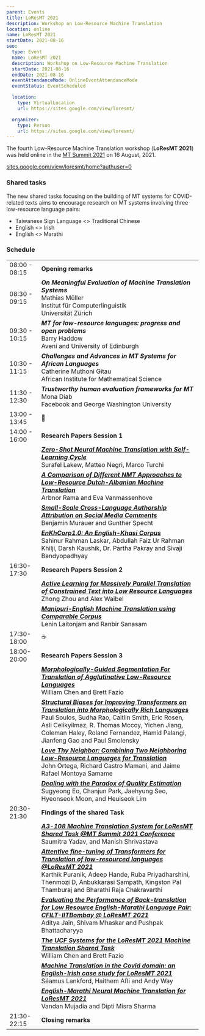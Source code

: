 ```yaml
---
parent: Events
title: LoResMT 2021
description: Workshop on Low-Resource Machine Translation
location: online
name: LoResMT 2021
startDate: 2021-08-16
seo:
  type: Event
  name: LoResMT 2021
  description: Workshop on Low-Resource Machine Translation
  startDate: 2021-08-16
  endDate: 2021-08-16
  eventAttendanceMode: OnlineEventAttendanceMode
  eventStatus: EventScheduled

  location:
    type: VirtualLocation
    url: https://sites.google.com/view/loresmt/

  organizer:
    type: Person
    url: https://sites.google.com/view/loresmt/
---
```


The fourth Low-Resource Machine Translation workshop (**LoResMT 2021**) was held online in the [MT Summit 2021](/mtsummit2021) on 16 August, 2021.

[sites.google.com/view/loresmt/home?authuser=0](https://sites.google.com/view/loresmt/home?authuser=0)

### Shared tasks

The new shared tasks focusing on the building of MT systems for COVID-related texts aims to encourage research on MT systems involving three low-resource language pairs:

- Taiwanese Sign Language <> Traditional Chinese
- English <> Irish
- English <> Marathi

### Schedule

|    |    |
| -- | -- |
| 08:00 - 08:15 | **Opening remarks** |
| 08:30 - 09:15 | ***On Meaningful Evaluation of Machine Translation Systems*** <br>Mathias Müller <br>Institut für Computerlinguistik <br>Universität Zürich |
| 09:30 - 10:15 | ***MT for low-resource languages: progress and open problems*** <br>Barry Haddow <br>Aveni and University of Edinburgh |
| 10:30 - 11:15 | ***Challenges and Advances in MT Systems for African Languages*** <br>Catherine Muthoni Gitau <br>African Institute for Mathematical Science |
| 11:30 - 12:30 | ***Trustworthy human evaluation frameworks for MT*** <br>Mona Diab <br>Facebook and George Washington University |
| 13:00 - 13:45 | 🍴 |
| 14:00 - 16:00 | **Research Papers Session 1** |
|    | [***Zero-Shot Neural Machine Translation with Self-Learning Cycle***](https://aclanthology.org/2021.mtsummit-loresmt.10.pdf) <br>Surafel Lakew, Matteo Negri, Marco Turchi |
|    | [***A Comparison of Different NMT Approaches to Low-Resource Dutch-Albanian Machine Translation***](https://aclanthology.org/2021.mtsummit-loresmt.7.pdf) <br>Arbnor Rama and Eva Vanmassenhove |
|    | [***Small-Scale Cross-Language Authorship Attribution on Social Media Comments***](https://aclanthology.org/2021.mtsummit-loresmt.2.pdf) <br>Benjamin Murauer and Gunther Specht |
|    | [***EnKhCorp1.0: An English-Khasi Corpus***](https://aclanthology.org/2021.mtsummit-loresmt.9.pdf) <br>Sahinur Rahman Laskar, Abdullah Faiz Ur Rahman Khilji, Darsh Kaushik, Dr. Partha Pakray and Sivaji Bandyopadhyay |
| 16:30-17:30 | **Research Papers Session 2** |
|    | [***Active Learning for Massively Parallel Translation of Constrained Text into Low Resource Languages***](https://arxiv.org/pdf/2108.07127.pdf) <br>Zhong Zhou and Alex Waibel |
|    | [***Manipuri-English Machine Translation using Comparable Corpus***](https://aclanthology.org/2021.mtsummit-loresmt.8.pdf) <br>Lenin Laitonjam and Ranbir Sanasam |
| 17:30-18:00 | ☕️ |
| 18:00-20:00 | **Research Papers Session 3** |
|    | [***Morphologically-Guided Segmentation For Translation of Agglutinative Low-Resource Languages***](https://aclanthology.org/2021.mtsummit-loresmt.3.pdf) <br>William Chen and Brett Fazio |
|    | [***Structural Biases for Improving Transformers on Translation into Morphologically Rich Languages***](https://aclanthology.org/2021.mtsummit-loresmt.6.pdf) <br>Paul Soulos, Sudha Rao, Caitlin Smith, Eric Rosen, Asli Celikyilmaz, R. Thomas Mccoy, Yichen Jiang, Coleman Haley, Roland Fernandez, Hamid Palangi, Jianfeng Gao and Paul Smolensky |
|    | [***Love Thy Neighbor: Combining Two Neighboring Low-Resource Languages for Translation***](https://aclanthology.org/2021.mtsummit-loresmt.5.pdf) <br>John Ortega, Richard Castro Mamani, and Jaime Rafael Montoya Samame |
|    | [***Dealing with the Paradox of Quality Estimation***](https://aclanthology.org/2021.mtsummit-loresmt.1.pdf) <br>Sugyeong Eo, Chanjun Park, Jaehyung Seo, Hyeonseok Moon, and Heuiseok Lim |
| 20:30-21:30 | **Findings of the shared Task** |
|    | [***A3-108 Machine Translation System for LoResMT Shared Task @MT Summit 2021 Conference***](https://aclanthology.org/2021.mtsummit-loresmt.12.pdf) <br>Saumitra Yadav, and Manish Shrivastava |
|    | [***Attentive fine-tuning of Transformers for Translation of low-resourced languages @LoResMT 2021***](https://aclanthology.org/2021.mtsummit-loresmt.14.pdf) <br>Karthik Puranik, Adeep Hande, Ruba Priyadharshini, Thenmozi D, Anbukkarasi Sampath, Kingston Pal Thamburaj and Bharathi Raja Chakravarthi |
|    | [***Evaluating the Performance of Back-translation for Low Resource English-Marathi Language Pair: CFILT-IITBombay @ LoResMT 2021***](https://aclanthology.org/2021.mtsummit-loresmt.17.pdf) <br>Aditya Jain, Shivam Mhaskar and Pushpak Bhattacharyya |
|    | [***The UCF Systems for the LoResMT 2021 Machine Translation Shared Task***](https://aclanthology.org/2021.mtsummit-loresmt.13.pdf) <br>William Chen and Brett Fazio |
|    | [***Machine Translation in the Covid domain: an English-Irish case study for LoResMT 2021***](https://aclanthology.org/2021.mtsummit-loresmt.15.pdf) <br>Séamus Lankford, Haithem Afli and Andy Way |
|    | [***English-Marathi Neural Machine Translation for LoResMT 2021***](https://aclanthology.org/2021.mtsummit-loresmt.16.pdf) <br>Vandan Mujadia and Dipti Misra Sharma |
| 21:30-22:15 | **Closing remarks** |
